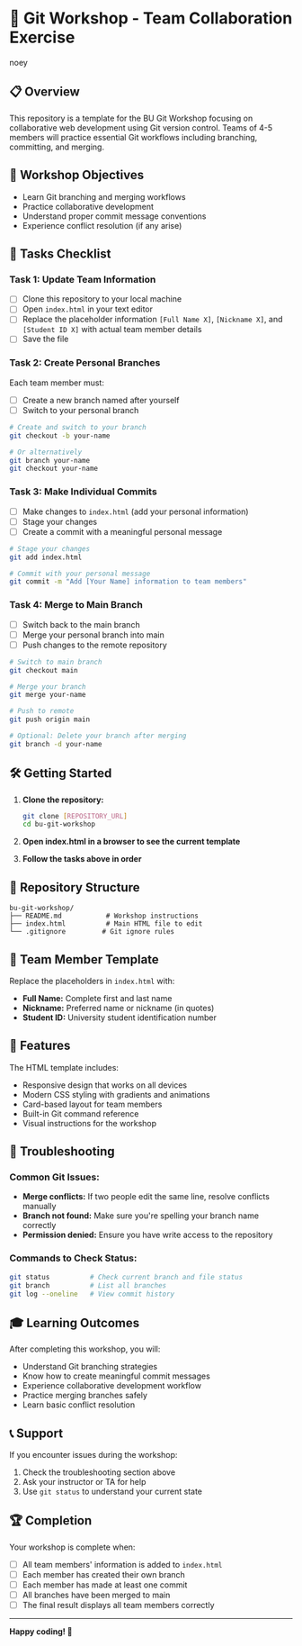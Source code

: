 # 🚀 Git Workshop - Team Collaboration Exercise
noey
## 📋 Overview
This repository is a template for the BU Git Workshop focusing on collaborative web development using Git version control. Teams of 4-5 members will practice essential Git workflows including branching, committing, and merging.

## 🎯 Workshop Objectives
- Learn Git branching and merging workflows
- Practice collaborative development
- Understand proper commit message conventions
- Experience conflict resolution (if any arise)

## 📝 Tasks Checklist

### Task 1: Update Team Information
- [ ] Clone this repository to your local machine
- [ ] Open `index.html` in your text editor
- [ ] Replace the placeholder information `[Full Name X]`, `[Nickname X]`, and `[Student ID X]` with actual team member details
- [ ] Save the file

### Task 2: Create Personal Branches
Each team member must:
- [ ] Create a new branch named after yourself
- [ ] Switch to your personal branch

```bash
# Create and switch to your branch
git checkout -b your-name

# Or alternatively
git branch your-name
git checkout your-name
```

### Task 3: Make Individual Commits
- [ ] Make changes to `index.html` (add your personal information)
- [ ] Stage your changes
- [ ] Create a commit with a meaningful personal message

```bash
# Stage your changes
git add index.html

# Commit with your personal message
git commit -m "Add [Your Name] information to team members"
```

### Task 4: Merge to Main Branch
- [ ] Switch back to the main branch
- [ ] Merge your personal branch into main
- [ ] Push changes to the remote repository

```bash
# Switch to main branch
git checkout main

# Merge your branch
git merge your-name

# Push to remote
git push origin main

# Optional: Delete your branch after merging
git branch -d your-name
```

## 🛠 Getting Started

1. **Clone the repository:**
   ```bash
   git clone [REPOSITORY_URL]
   cd bu-git-workshop
   ```

2. **Open index.html in a browser to see the current template**

3. **Follow the tasks above in order**

## 📁 Repository Structure
```
bu-git-workshop/
├── README.md           # Workshop instructions
├── index.html          # Main HTML file to edit
└── .gitignore         # Git ignore rules
```

## 👥 Team Member Template
Replace the placeholders in `index.html` with:
- **Full Name:** Complete first and last name
- **Nickname:** Preferred name or nickname (in quotes)
- **Student ID:** University student identification number

## 🎨 Features
The HTML template includes:
- Responsive design that works on all devices
- Modern CSS styling with gradients and animations
- Card-based layout for team members
- Built-in Git command reference
- Visual instructions for the workshop

## 🔧 Troubleshooting

### Common Git Issues:
- **Merge conflicts:** If two people edit the same line, resolve conflicts manually
- **Branch not found:** Make sure you're spelling your branch name correctly
- **Permission denied:** Ensure you have write access to the repository

### Commands to Check Status:
```bash
git status          # Check current branch and file status
git branch          # List all branches
git log --oneline   # View commit history
```

## 🎓 Learning Outcomes
After completing this workshop, you will:
- Understand Git branching strategies
- Know how to create meaningful commit messages
- Experience collaborative development workflow
- Practice merging branches safely
- Learn basic conflict resolution

## 📞 Support
If you encounter issues during the workshop:
1. Check the troubleshooting section above
2. Ask your instructor or TA for help
3. Use `git status` to understand your current state

## 🏆 Completion
Your workshop is complete when:
- [ ] All team members' information is added to `index.html`
- [ ] Each member has created their own branch
- [ ] Each member has made at least one commit
- [ ] All branches have been merged to main
- [ ] The final result displays all team members correctly

---
**Happy coding! 🎉**